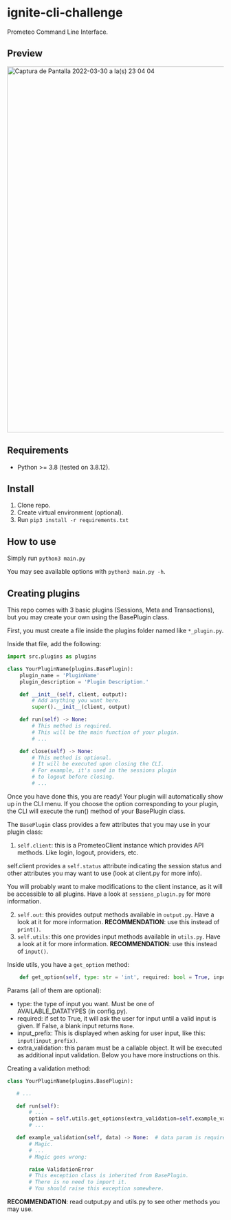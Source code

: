 # ignite-cli-challenge
Prometeo Command Line Interface.

## Preview

<img width="849" alt="Captura de Pantalla 2022-03-30 a la(s) 23 04 04" src="https://user-images.githubusercontent.com/59543882/160961670-fe461589-ffaf-4743-9085-64e0a44b7446.png">

## Requirements
 - Python >= 3.8 (tested on 3.8.12).

## Install

1. Clone repo.
2. Create virtual environment (optional).
3. Run `pip3 install -r requirements.txt`

## How to use
Simply run `python3 main.py`

You may see available options with `python3 main.py -h`.

## Creating plugins

This repo comes with 3 basic plugins (Sessions, Meta and Transactions), but you may create your own using the BasePlugin class.

First, you must create a file inside the plugins folder named like `*_plugin.py`.

Inside that file, add the following:

```python
import src.plugins as plugins

class YourPluginName(plugins.BasePlugin):
    plugin_name = 'PluginName'
    plugin_description = 'Plugin Description.'

    def __init__(self, client, output):
        # Add anything you want here.
        super().__init__(client, output)

    def run(self) -> None:
        # This method is required.
        # This will be the main function of your plugin.
        # ...

    def close(self) -> None:
        # This method is optional.
        # It will be executed upon closing the CLI.
        # For example, it's used in the sessions plugin
        # to logout before closing.
        # ...
```

Once you have done this, you are ready! Your plugin will automatically show up in the CLI menu. If you choose the option corresponding to your plugin, the CLI will execute the run() method of your BasePlugin class.

The `BasePlugin` class provides a few attributes that you may use in your plugin class:

1. `self.client`: this is a PrometeoClient instance which provides API methods. Like login, logout, providers, etc.

self.client provides a `self.status` attribute indicating the session status and other attributes you may want to use (look at client.py for more info).

You will probably want to make modifications to the client instance, as it will be accessible to all plugins. Have a look at `sessions_plugin.py` for more information.

2. `self.out`: this provides output methods available in `output.py`. Have a look at it for more information. **RECOMMENDATION**: use this instead of `print()`.
3. `self.utils`: this one provides input methods available in `utils.py`. Have a look at it for more information. **RECOMMENDATION**: use this instead of `input()`.

Inside utils, you have a `get_option` method:
```python
    def get_option(self, type: str = 'int', required: bool = True, input_prefix: str = DEFAULT_INPUT_PREFIX, extra_validation: Callable = None) -> Any: ...
```
Params (all of them are optional):
 - type: the type of input you want. Must be one of AVAILABLE_DATATYPES (in config.py).
 - required: if set to True, it will ask the user for input until a valid input is given. If False, a blank input returns `None`.
 - input_prefix: This is displayed when asking for user input, like this: `input(input_prefix)`.
 - extra_validation: this param must be a callable object. It will be executed as additional input validation. Below you have more instructions on this.

 Creating a validation method:

 ```python
class YourPluginName(plugins.BasePlugin):
 
    # ...

    def run(self):
        # ...
        option = self.utils.get_options(extra_validation=self.example_validation)
        # ...

    def example_validation(self, data) -> None:  # data param is required.
        # Magic.
        # ...
        # Magic goes wrong:

        raise ValidationError
        # This exception class is inherited from BasePlugin.
        # There is no need to import it.
        # You should raise this exception somewhere.
 ```

**RECOMMENDATION**: read output.py and utils.py to see other methods you may use.
